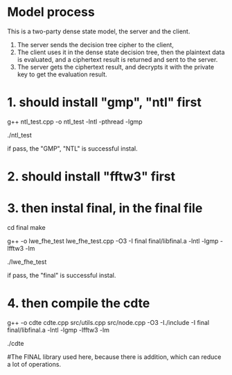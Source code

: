 
# Model process
This is a two-party dense state model, the server and the client. 
1. The server sends the decision tree cipher to the client, 
2. The client uses it in the dense state decision tree, then the plaintext data is evaluated, and a ciphertext result is returned and sent to the server. 
3. The server gets the ciphertext result, and decrypts it with the private key to get the evaluation result.


# 1. should install "gmp", "ntl" first

g++ ntl_test.cpp -o ntl_test -lntl -pthread -lgmp

./ntl_test

if pass, the "GMP", "NTL" is successful instal.

# 2. should install "fftw3" first


# 3. then instal final, in the final file

cd final
make 

g++ -o lwe_fhe_test lwe_fhe_test.cpp -O3 -I final final/libfinal.a -lntl -lgmp -lfftw3 -lm

./lwe_fhe_test

if pass, the "final" is successful instal.

# 4. then compile the cdte

g++ -o cdte cdte.cpp src/utils.cpp src/node.cpp -O3 -I./include -I final final/libfinal.a -lntl -lgmp -lfftw3 -lm 

./cdte

#The FINAL library used here, because there is addition, which can reduce a lot of operations.
